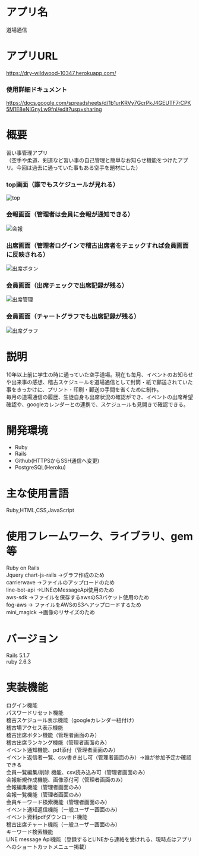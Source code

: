 # アプリ名  
道場通信  

# アプリURL    
https://dry-wildwood-10347.herokuapp.com/  
### 使用詳細ドキュメント  
https://docs.google.com/spreadsheets/d/1b1urKRVy7GcrPkJ4GEUTF7rCPK5M1E8eNIGnyLw9fnI/edit?usp=sharing  

# 概要  
習い事管理アプリ  
（空手や柔道、剣道など習い事の自己管理と簡単なお知らせ機能をつけたアプリ。今回は過去に通っていた事もある空手を題材にした）  
### top画面（誰でもスケジュールが見れる）
![top](https://user-images.githubusercontent.com/32084488/95010596-83585580-0665-11eb-99be-f63bd94a537a.jpg)  
### 会報画面（管理者は会員に会報が通知できる）  
![会報](https://user-images.githubusercontent.com/32084488/95010748-cd8e0680-0666-11eb-9447-c1c8bd21e900.jpg)  
### 出席画面（管理者ログインで稽古出席者をチェックすれば会員画面に反映される） 
![出席ボタン](https://user-images.githubusercontent.com/32084488/95010778-0af29400-0667-11eb-9d39-f2f83578fa4f.jpg)  
### 会員画面（出席チェックで出席記録が残る）  
![出席管理](https://user-images.githubusercontent.com/32084488/95010814-59a02e00-0667-11eb-99ae-9664d7d9a7df.jpg)  
### 会員画面（チャートグラフでも出席記録が残る）  
![出席グラフ](https://user-images.githubusercontent.com/32084488/95010864-b13e9980-0667-11eb-95d7-605d34b79ddb.jpg)

# 説明
10年以上前に学生の時に通っていた空手道場。現在も毎月、イベントのお知らせや出来事の感想、稽古スケジュールを道場通信として封筒・紙で郵送されていた事をきっかけに、プリント・印刷・郵送の手間を省くために制作。  
毎月の道場通信の履歴、生徒自身も出席状況の確認ができ、イベントの出席希望確認や、googleカレンダーとの連携で、スケジュールも見開きで確認できる。

# 開発環境　
* Ruby
* Rails
* Github(HTTPSからSSH通信へ変更)
* PostgreSQL(Heroku)  

# 主な使用言語  
Ruby,HTML,CSS,JavaScript

# 使用フレームワーク、ライブラリ、gem 等  
Ruby on Rails  
Jquery
chart-js-rails →グラフ作成のため  
carrierwave →ファイルのアップロードのため  
line-bot-api →LINEのMessageApi使用のため  
aws-sdk →ファイルを保存するawsのS3バケット使用のため  
fog-aws → ファイルをAWSのS3へアップロードするため  
mini_magick →画像のリサイズのため 
  
# バージョン    
Rails 5.1.7  
ruby 2.6.3

# 実装機能  
ログイン機能  
パスワードリセット機能  
稽古スケジュール表示機能（googleカレンダー紐付け）  
稽古場アクセス表示機能  
稽古出席ボタン機能（管理者画面のみ）  
稽古出席ランキング機能（管理者画面のみ）  
イベント通知機能、pdf添付（管理者画面のみ）  
イベント返信者一覧、csv書き出し可（管理者画面のみ）→誰が参加予定か確認できる  
会員一覧編集/削除 機能、csv読み込み可（管理者画面のみ）  
会報新規作成機能、画像添付可（管理者画面のみ）  
会報編集機能（管理者画面のみ）  
会報一覧機能（管理者画面のみ）  
会員キーワード検索機能（管理者画面のみ）  
イベント通知返信機能（一般ユーザー画面のみ）  
イベント資料pdfダウンロード機能  
稽古出席チャート機能（一般ユーザー画面のみ）  
キーワード検索機能  
LINE message Api機能（登録するとLINEから連絡を受けれる、現時点はアプリへのショートカットメニュー掲載）
